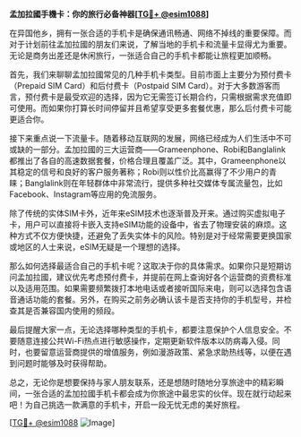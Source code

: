 **孟加拉國手機卡：你的旅行必备神器[[TG💪+ @esim1088](https://t.me/s/esim1088)]**

在异国他乡，拥有一张合适的手机卡是确保通讯畅通、网络不掉线的重要保障。而对于计划前往孟加拉國的朋友们来说，了解当地的手机卡和流量卡显得尤为重要。无论是商务出差还是休闲旅行，一张适合自己的手机卡都能让旅程更加顺畅。

首先，我们来聊聊孟加拉國常见的几种手机卡类型。目前市面上主要分为预付费卡（Prepaid SIM Card）和后付费卡（Postpaid SIM Card）。对于大多数游客而言，预付费卡是最受欢迎的选择，因为它无需签订长期合约，只需根据需求充值即可使用。而如果你打算长时间停留并且希望享受更多套餐优惠，那么后付费卡可能更适合你。

接下来重点说一下流量卡。随着移动互联网的发展，网络已经成为人们生活中不可或缺的一部分。孟加拉國的三大运营商——Grameenphone、Robi和Banglalink都推出了各自的高速数据套餐，价格合理且覆盖广泛。其中，Grameenphone以其稳定的信号和良好的客户服务著称；Robi则以性价比高赢得了不少用户的青睐；Banglalink则在年轻群体中非常流行，提供多种社交媒体专属流量包，比如Facebook、Instagram等应用的免流服务。

除了传统的实体SIM卡外，近年来eSIM技术也逐渐普及开来。通过购买虚拟电子卡，用户可以直接将卡嵌入支持eSIM功能的设备中，省去了物理安装的麻烦。这种方式不仅方便快捷，还避免了丢失实体卡的风险。特别是对于经常需要更换国家或地区的人士来说，eSIM无疑是一个理想的选择。

那么如何选择最适合自己的手机卡呢？这取决于你的具体需求。如果你只是短期访问孟加拉國，建议优先考虑预付费卡，并提前在网上查询好各个运营商的资费标准以及适用范围。如果需要频繁拨打本地电话或者接听国际来电，则可以选择包含语音通话功能的套餐。另外，在购买之前务必确认该卡是否支持你的手机型号，并检查其是否兼容国内使用的频段。

最后提醒大家一点，无论选择哪种类型的手机卡，都要注意保护个人信息安全。不要随意连接公共Wi-Fi热点进行敏感操作，定期更新软件版本以防病毒入侵。同时，也要留意运营商提供的增值服务，例如漫游政策、紧急求助热线等，以便在遇到问题时能够及时获得帮助。

总之，无论你是想要保持与家人朋友联系，还是想随时随地分享旅途中的精彩瞬间，一张合适的孟加拉國手机卡都会成为你旅途中最忠实的伙伴。现在就行动起来吧！为自己挑选一款满意的手机卡，开启一段无忧无虑的美好旅程。

[[TG💪+ @esim1088](https://t.me/s/esim1088) ![Image](https://i.postimg.cc/4NQfJmqS/Snipaste-2025-05-13-00-14-12.png)]
